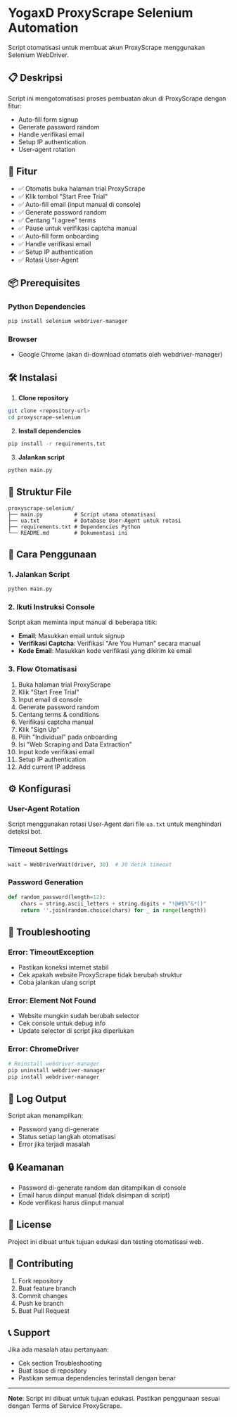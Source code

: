 # YogaxD ProxyScrape Selenium Automation

Script otomatisasi untuk membuat akun ProxyScrape menggunakan Selenium WebDriver.

## 📋 Deskripsi

Script ini mengotomatisasi proses pembuatan akun di ProxyScrape dengan fitur:
- Auto-fill form signup
- Generate password random
- Handle verifikasi email
- Setup IP authentication
- User-agent rotation

## 🚀 Fitur

- ✅ Otomatis buka halaman trial ProxyScrape
- ✅ Klik tombol "Start Free Trial"
- ✅ Auto-fill email (input manual di console)
- ✅ Generate password random
- ✅ Centang "I agree" terms
- ✅ Pause untuk verifikasi captcha manual
- ✅ Auto-fill form onboarding
- ✅ Handle verifikasi email
- ✅ Setup IP authentication
- ✅ Rotasi User-Agent

## 📦 Prerequisites

### Python Dependencies
```bash
pip install selenium webdriver-manager
```

### Browser
- Google Chrome (akan di-download otomatis oleh webdriver-manager)

## 🛠️ Instalasi

1. **Clone repository**
```bash
git clone <repository-url>
cd proxyscrape-selenium
```

2. **Install dependencies**
```bash
pip install -r requirements.txt
```

3. **Jalankan script**
```bash
python main.py
```

## 📁 Struktur File

```
proxyscrape-selenium/
├── main.py          # Script utama otomatisasi
├── ua.txt           # Database User-Agent untuk rotasi
├── requirements.txt # Dependencies Python
└── README.md        # Dokumentasi ini
```

## 🔧 Cara Penggunaan

### 1. Jalankan Script
```bash
python main.py
```

### 2. Ikuti Instruksi Console
Script akan meminta input manual di beberapa titik:

- **Email**: Masukkan email untuk signup
- **Verifikasi Captcha**: Verifikasi "Are You Human" secara manual
- **Kode Email**: Masukkan kode verifikasi yang dikirim ke email

### 3. Flow Otomatisasi
1. Buka halaman trial ProxyScrape
2. Klik "Start Free Trial"
3. Input email di console
4. Generate password random
5. Centang terms & conditions
6. Verifikasi captcha manual
7. Klik "Sign Up"
8. Pilih "Individual" pada onboarding
9. Isi "Web Scraping and Data Extraction"
10. Input kode verifikasi email
11. Setup IP authentication
12. Add current IP address

## ⚙️ Konfigurasi

### User-Agent Rotation
Script menggunakan rotasi User-Agent dari file `ua.txt` untuk menghindari deteksi bot.

### Timeout Settings
```python
wait = WebDriverWait(driver, 30)  # 30 detik timeout
```

### Password Generation
```python
def random_password(length=12):
    chars = string.ascii_letters + string.digits + "!@#$%^&*()"
    return ''.join(random.choice(chars) for _ in range(length))
```

## 🐛 Troubleshooting

### Error: TimeoutException
- Pastikan koneksi internet stabil
- Cek apakah website ProxyScrape tidak berubah struktur
- Coba jalankan ulang script

### Error: Element Not Found
- Website mungkin sudah berubah selector
- Cek console untuk debug info
- Update selector di script jika diperlukan

### Error: ChromeDriver
```bash
# Reinstall webdriver-manager
pip uninstall webdriver-manager
pip install webdriver-manager
```

## 📝 Log Output

Script akan menampilkan:
- Password yang di-generate
- Status setiap langkah otomatisasi
- Error jika terjadi masalah

## 🔒 Keamanan

- Password di-generate random dan ditampilkan di console
- Email harus diinput manual (tidak disimpan di script)
- Kode verifikasi harus diinput manual

## 📄 License

Project ini dibuat untuk tujuan edukasi dan testing otomatisasi web.

## 🤝 Contributing

1. Fork repository
2. Buat feature branch
3. Commit changes
4. Push ke branch
5. Buat Pull Request

## 📞 Support

Jika ada masalah atau pertanyaan:
- Cek section Troubleshooting
- Buat issue di repository
- Pastikan semua dependencies terinstall dengan benar

---

**Note**: Script ini dibuat untuk tujuan edukasi. Pastikan penggunaan sesuai dengan Terms of Service ProxyScrape. 
